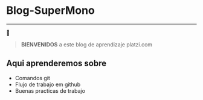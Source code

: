 # Blog-SuperMono
------------
:monkey:

> **BIENVENIDOS** a este blog de aprendizaje platzi.com


## Aqui aprenderemos sobre
* Comandos git
* Flujo de trabajo em github
* Buenas practicas de trabajo
